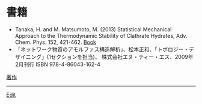 # 書籍


* Tanaka, H. and M. Matsumoto, M. (2013) Statistical Mechanical Approach to the Thermodynamic Stability of Clathrate Hydrates, Adv. Chem. Phys. 152, 421-462. [Book](http://as.wiley.com/WileyCDA/WileyTitle/productCd-1118540360.html)
* 「ネットワーク物質のアモルファス構造解析」、松本正和、「トポロジー・デザイニング」(1セクションを担当)、 株式会社エヌ・ティー・エス、2009年2月刊行  ISBN 978-4-86043-162-4 [](https://amazon.co.jp/dp/4860431626)

[著作](著作.md)





----
[Edit](https://github.com/vitroid/vitroid.github.io/blob/master/MD/書籍.md)
